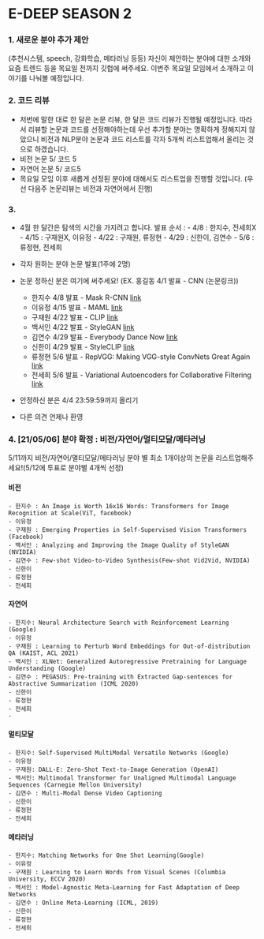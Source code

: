 # E-DEEP SEASON 2

### 1. 새로운 분야 추가 제안
(추천시스템, speech, 강화학습, 메타러닝 등등)
자신이 제안하는 분야에 대한 소개와 요즘 트렌드 등을 목요일 전까지 깃헙에 써주세요. 이번주 목요일 모임에서 소개하고 이야기를 나눠볼 예정입니다.

### 2. 코드 리뷰

- 저번에 말한 대로 한 달은 논문 리뷰, 한 달은 코드 리뷰가 진행될 예정입니다. 
  따라서 리뷰할 논문과 코드를 선정해야하는데 우선 추가할 분야는 명확하게 정해지지 않았으니 비전과 NLP분야 논문과 코드 리스트를 각자 5개씩 리스트업해서 올리는 것으로 하겠습니다.
- 비전 논문 5/ 코드 5 
- 자연어 논문 5/ 코드5
- 목요일 모임 이후 새롭게 선정된 분야에 대해서도 리스트업을 진행할 것입니다.
(우선 다음주 논문리뷰는 비전과 자연어에서 진행)
  
  
### 3. 
  
  - 4월 한 달간은 탐색의 시간을 가지려고 합니다.
    발표 순서 :  - 4/8 : 한지수, 전세희X
                - 4/15 : 구재원X, 이유정
                - 4/22 : 구재원, 류정현
                - 4/29 : 신한이, 김연수
                - 5/6 : 류정현, 전세희
                
  - 각자 원하는 분야 논문 발표(1주에 2명)
  - 논문 정하신 분은 여기에 써주세요!
  (EX. 홍길동 4/1 발표 - CNN (논문링크))
    - 한지수 4/8 발표 - Mask R-CNN [link](https://arxiv.org/pdf/1703.06870.pdf)
    - 이유정 4/15 발표 -  MAML [link](https://arxiv.org/pdf/1703.03400.pdf)
    - 구재원 4/22 발표 -  CLIP [link](https://arxiv.org/pdf/2103.00020.pdf)
    - 백서인 4/22 발표 - StyleGAN [link](https://arxiv.org/pdf/1812.04948.pdf)
    - 김연수 4/29 발표 - Everybody Dance Now [link](https://arxiv.org/abs/1808.07371)
    - 신한이 4/29 발표 - StyleCLIP [link](https://arxiv.org/pdf/2103.17249.pdf)
    - 류정현 5/6 발표  - RepVGG: Making VGG-style ConvNets Great Again [link](https://arxiv.org/abs/2101.03697)
    - 전세희 5/6 발표 - Variational Autoencoders for Collaborative Filtering [link](https://arxiv.org/abs/1802.05814)
  - 안정하신 분은 4/4 23:59:59까지 올리기
  - 다른 의견 언제나 환영


### 4. [21/05/06] 분야 확정 : 비전/자연어/멀티모달/메타러닝

5/11까지 비전/자연어/멀티모달/메타러닝 분야 별 최소 1개이상의 논문을 리스트업해주세요!(5/12에 투표로 분야별 4개씩 선정)

#### 비전

    - 한지수 : An Image is Worth 16x16 Words: Transformers for Image Recognition at Scale(ViT, facebook)
    - 이유정 
    - 구재원 : Emerging Properties in Self-Supervised Vision Transformers (Facebook)
    - 백서인 : Analyzing and Improving the Image Quality of StyleGAN (NVIDIA)
    - 김연수 : Few-shot Video-to-Video Synthesis(Few-shot Vid2Vid, NVIDIA)
    - 신한이
    - 류정현 
    - 전세희

#### 자연어


    - 한지수: Neural Architecture Search with Reinforcement Learning (Google)
    - 이유정 
    - 구재원 : Learning to Perturb Word Embeddings for Out-of-distribution QA (KAIST, ACL 2021)
    - 백서인 : XLNet: Generalized Autoregressive Pretraining for Language Understanding (Google)
    - 김연수 : PEGASUS: Pre-training with Extracted Gap-sentences for Abstractive Summarization (ICML 2020)
    - 신한이
    - 류정현 
    - 전세희
    - 

#### 멀티모달


    - 한지수: Self-Supervised MultiModal Versatile Networks (Google)
    - 이유정 
    - 구재원: DALL-E: Zero-Shot Text-to-Image Generation (OpenAI)
    - 백서인: Multimodal Transformer for Unaligned Multimodal Language Sequences (Carnegie Mellon University)
    - 김연수 : Multi-Modal Dense Video Captioning 
    - 신한이
    - 류정현 
    - 전세희
    

#### 메타러닝


    - 한지수: Matching Networks for One Shot Learning(Google)
    - 이유정 
    - 구재원 : Learning to Learn Words from Visual Scenes (Columbia University, ECCV 2020)
    - 백서인 : Model-Agnostic Meta-Learning for Fast Adaptation of Deep Networks 
    - 김연수 : Online Meta-Learning (ICML, 2019)
    - 신한이
    - 류정현 
    - 전세희


